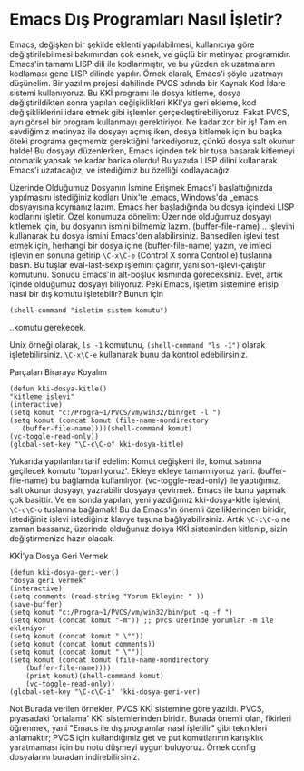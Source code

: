 # Emacs Dış Programları Nasıl İşletir?

Emacs, değişken bir şekilde eklenti yapılabilmesi, kullanıcıya göre
değiştirilebilmesi bakımından çok esnek, ve güçlü bir metinyaz
programıdır. Emacs'in tamamı LISP dili ile kodlanmıştır, ve bu yüzden
ek uzatmaların kodlaması gene LISP dilinde yapılır.  Örnek olarak,
Emacs'i şöyle uzatmayı düşünelim.  Bir yazılım projesi dahilinde PVCS
adında bir Kaynak Kod İdare sistemi kullanıyoruz. Bu KKİ programı ile
dosya kitleme, dosya değiştirildikten sonra yapılan değişiklikleri
KKI'ya geri ekleme, kod değişikliklerini idare etmek gibi işlemler
gerçekleştirebiliyoruz.  Fakat PVCS, ayrı görsel bir program
kullanmayı gerektiriyor. Ne kadar zor bir iş! Tam en sevdiğimiz
metinyaz ile dosyayı açmış iken, dosya kitlemek için bu başka öteki
programa geçmemiz gerektiğini farkediyoruz, çünkü dosya salt okunur
halde!  Bu dosyayı düzenlerken, Emacs içinden tek bir tuşa basarak
kitlemeyi otomatik yapsak ne kadar harika olurdu!  Bu yazıda LISP
dilini kullanarak Emacs'i uzatacağız, ve istediğimiz bu özelliği
kodlayacağız.

Üzerinde Olduğumuz Dosyanın İsmine Erişmek Emacs'i başlattığınızda
yapılmasını istediğiniz kodları Unix'te .emacs, Windows'da _emacs
dosyayısına koymanız lazım. Emacs her başladığında bu dosya içindeki
LISP kodlarını işletir.  Özel konumuza dönelim: Üzerinde olduğumuz
dosyayı kitlemek için, bu dosyanın ismini bilmemiz lazım.
(buffer-file-name) .. işlevini kullanarak bu dosya ismini Emacs'den
alabilirsiniz. Bahsedilen işlevi test etmek için, herhangi bir dosya
içine (buffer-file-name) yazın, ve imleci işlevin en sonuna getirip
`\C-x\C-e` (Control X sonra Control e) tuşlarına basın. Bu tuşlar
eval-last-sexp işlemini çağırır, yani son-işlevi-çalıştır komutunu.
Sonucu Emacs'in alt-boşluk kısmında göreceksiniz.  Evet, artık içinde
olduğumuz dosyayı biliyoruz. Peki Emacs, işletim sistemine erişip
nasıl bir dış komutu işletebilir?  Bunun için

```
(shell-command "isletim sistem komutu")
```

..komutu gerekecek.

Unix örneği olarak, `ls -1` komutunu, `(shell-command "ls -1")` olarak
işletebilirsiniz. `\C-x\C-e` kullanarak bunu da kontrol edebilirsiniz.

Parçaları Biraraya Koyalım

```
(defun kki-dosya-kitle()
"kitleme islevi"
(interactive)
(setq komut "c:/Progra~1/PVCS/vm/win32/bin/get -l ")
(setq komut (concat komut (file-name-nondirectory
   (buffer-file-name))))(shell-command komut)
(vc-toggle-read-only))
(global-set-key "\C-c\C-o" kki-dosya-kitle)
```

Yukarıda yapılanları tarif edelim: Komut değişkeni ile, komut satırına
geçilecek komutu 'toparlıyoruz'. Ekleye ekleye tamamlıyoruz
yani. (buffer-file-name) bu bağlamda
kullanılıyor. (vc-toggle-read-only) ile yaptığımız, salt okunur
dosyayı, yazılabilir dosyaya çevirmek. Emacs ile bunu yapmak çok
basittir. Ve en sonda yapılan, yeni yazdığımız kki-dosya-kitle
işlevini, `\C-c\C-o` tuşlarına bağlamak! Bu da Emacs'in önemli
özelliklerinden biridir, istediğiniz işlevi istediğiniz klavye tuşuna
bağlıyabilirsiniz. Artık `\C-c\C-o` ne zaman bassanız, üzerinde
olduğunuz dosya KKİ sisteminden kitlenip, sizin değiştirmenize hazır
olacak.

KKİ'ya Dosya Geri Vermek

```
(defun kki-dosya-geri-ver()
"dosya geri vermek"
(interactive)
(setq comments (read-string "Yorum Ekleyin: " ))
(save-buffer)
(setq komut "c:/Progra~1/PVCS/vm/win32/bin/put -q -f ")
(setq komut (concat komut "-m")) ;; pvcs uzerinde yorumlar -m ile ekleniyor
(setq komut (concat komut " \""))
(setq komut (concat komut comments))
(setq komut (concat komut " \""))
(setq komut (concat komut (file-name-nondirectory
    (buffer-file-name))))
    (print komut)(shell-command komut)
    (vc-toggle-read-only))
(global-set-key "\C-c\C-i" 'kki-dosya-geri-ver)
```

Not Burada verilen örnekler, PVCS KKİ sistemine göre yazıldı. PVCS,
piyasadaki 'ortalama' KKİ sistemlerinden biridir. Burada önemli olan,
fikirleri öğrenmek, yani "Emacs ile dış programlar nasıl işletilir"
gibi teknikleri anlamaktır; PVCS için kullandığımiz get ve put
komutlarının karışıklık yaratmaması için bu notu düşmeyi uygun
buluyoruz.  Örnek config dosyalarını buradan indirebilirsiniz.





